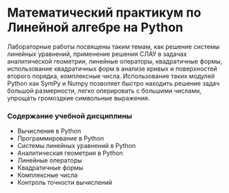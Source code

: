 # Математический практикум по Линейной алгебре на Python


Лабораторные работы посвящены таким темам, как решение системы линейных уравнений, применение решения СЛАУ в задачах аналитической геометрии, линейные операторы, квадратичные формы, использование квадратичных форм в анализе кривых и поверхностей второго порядка, комплексные числа. Использование таких модулей Python как SymPy и Numpy позволяет быстро находить решение задач большой размерности, легко оперировать с большими числами, упрощать громоздкие символьные выражения.

### Содержание учебной дисциплины
- Вычисления в Python
- Программирование в Python
- Системы линейных уравнений в Python
- Аналитическая геометрия в Python
- Линейные операторы
- Квадратичные формы
- Комплексные числа
- Контроль точности вычислений
